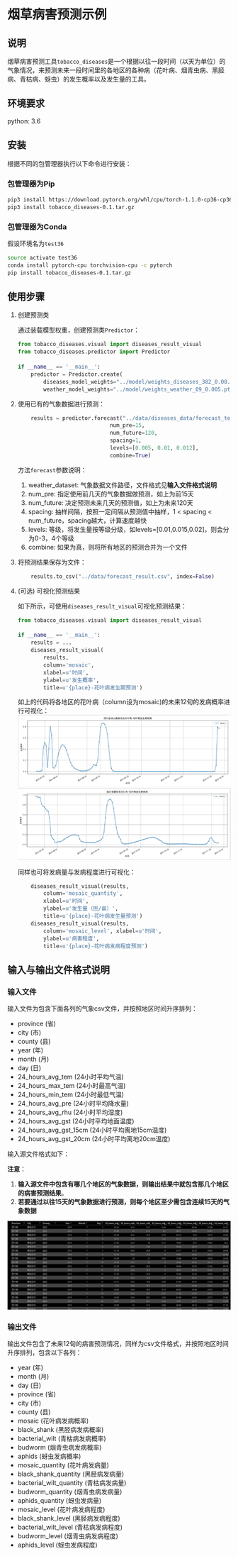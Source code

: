 # 烟草病害预测示例

## 说明

烟草病害预测工具`tobacco_diseases`是一个根据以往一段时间（以天为单位）的气象情况，来预测未来一段时间里的各地区的各种病（花叶病、烟青虫病、黑胫病、青枯病、蚜虫）的发生概率以及发生量的工具。

## 环境要求

python: 3.6

## 安装

根据不同的包管理器执行以下命令进行安装：

### 包管理器为Pip

```sh
pip3 install https://download.pytorch.org/whl/cpu/torch-1.1.0-cp36-cp36m-win_amd64.whl
pip3 install tobacco_diseases-0.1.tar.gz
```

### 包管理器为Conda

假设环境名为`test36`

```sh
source activate test36
conda install pytorch-cpu torchvision-cpu -c pytorch
pip install tobacco_diseases-0.1.tar.gz
```

## 使用步骤

1. 创建预测类

    通过装载模型权重，创建预测类`Predictor`：

    ```python
    from tobacco_diseases.visual import diseases_result_visual
    from tobacco_diseases.predictor import Predictor

    if __name__ == '__main__':
        predictor = Predictor.create(
            diseases_model_weights="../model/weights_diseases_382_0.08.pt",
            weather_model_weights="../model/weights_weather_09_0.005.pt")
    ```

2. 使用已有的气象数据进行预测：

    ```python
        results = predictor.forecast("../data/diseases_data/forecast_test.csv",
                                 num_pre=15,
                                 num_future=120,
                                 spacing=1,
                                 levels=[0.005, 0.01, 0.012],
                                 combine=True)
    ```

    方法`forecast`参数说明：
    1. weather_dataset: 气象数据文件路径，文件格式见**输入文件格式说明**
    2. num_pre: 指定使用前几天的气象数据做预测，如上为前15天
    3. num_future: 决定预测未来几天的预测值，如上为未来120天
    4. spacing: 抽样间隔，按照一定间隔从预测值中抽样，1 < spacing < num_future，spacing越大，计算速度越快
    5. levels: 等级，将发生量按等级分级，如levels=[0.01,0.015,0.02]，则会分为0-3，4个等级
    6. combine: 如果为真，则将所有地区的预测合并为一个文件

3. 将预测结果保存为文件：

    ```python
        results.to_csv("../data/forecast_result.csv", index=False)
    ```

4. (可选) 可视化预测结果

    如下所示，可使用`diseases_result_visual`可视化预测结果：

    ```python
    from tobacco_diseases.visual import diseases_result_visual

    if __name__ == '__main__':
        results = ...
        diseases_result_visual(
            results,
            column='mosaic',
            xlabel=u'时间',
            ylabel=u'发生概率',
            title=u'{place}-花叶病发生期预测')
    ```

    如上的代码将各地区的花叶病（column设为mosaic)的未来12旬的发病概率进行可视化：
    <img src="assets/visual_concurrence_01.png">
    <img src="assets/visual_concurrence_02.png">

    同样也可将发病量与发病程度进行可视化：

    ```python
        diseases_result_visual(results, 
            column='mosaic_quantity', 
            xlabel=u'时间', 
            ylabel=u'发生量（担/亩）',
            title=u'{place}-花叶病发生量预测')
        diseases_result_visual(results, 
            column='mosaic_level', xlabel=u'时间', 
            ylabel=u'病害程度',
            title=u'{place}-花叶病发病程度预测')
    ```
## 输入与输出文件格式说明

### 输入文件

输入文件为包含下面各列的气象csv文件，并按照地区时间升序排列：

* province (省)
* city (市)
* county (县)
* year (年)
* month (月)
* day (日)
* 24_hours_avg_tem (24小时平均气温)
* 24_hours_max_tem (24小时最高气温)
* 24_hours_min_tem (24小时最低气温)
* 24_hours_avg_pre (24小时平均降水量)
* 24_hours_avg_rhu (24小时平均湿度)
* 24_hours_avg_gst (24小时平均地面温度)
* 24_hours_avg_gst_15cm (24小时平均离地15cm温度)
* 24_hours_avg_gst_20cm (24小时平均离地20cm温度)

输入源文件格式如下：

**注意**：

1. **输入源文件中包含有哪几个地区的气象数据，则输出结果中就包含那几个地区的病害预测结果**。
2. **若要通过以往15天的气象数据进行预测，则每个地区至少需包含连续15天的气象数据**

<img src="assets/input_format.png">

### 输出文件

输出文件包含了未来12旬的病害预测情况，同样为csv文件格式，并按照地区时间升序排列，包含以下各列：

* year (年)
* month (月)
* day   (日)
* province (省)
* city (市)
* county (县)
* mosaic (花叶病发病概率)
* black_shank (黑胫病发病概率)
* bacterial_wilt (青枯病发病概率)
* budworm (烟青虫病发病概率)
* aphids (蚜虫发病概率)
* mosaic_quantity (花叶病发病量)
* black_shank_quantity (黑胫病发病量)
* bacterial_wilt_quantity (青枯病发病量)
* budworm_quantity (烟青虫病发病量)
* aphids_quantity (蚜虫发病量)
* mosaic_level (花叶病发病程度)
* black_shank_level (黑胫病发病程度)
* bacterial_wilt_level (青枯病发病程度)
* budworm_level (烟青虫病发病程度)
* aphids_level (蚜虫发病程度)
